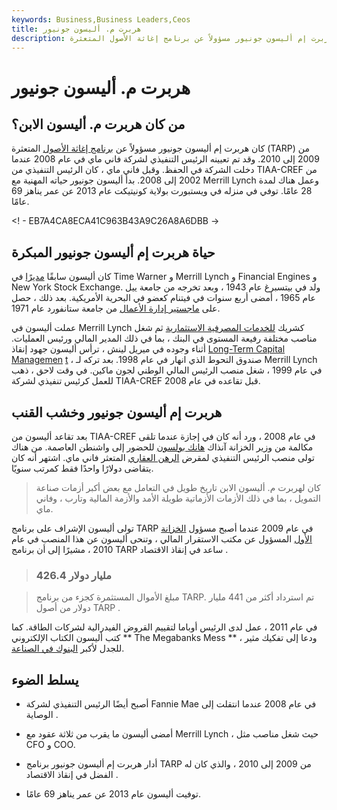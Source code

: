 ```yaml
---
keywords: Business,Business Leaders,Ceos
title: هربرت م. أليسون جونيور
description: كان هربرت إم أليسون جونيور مسؤولاً عن برنامج إغاثة الأصول المتعثرة (TARP) من عام 2009 إلى عام 2010. وقد تم تعيينه الرئيس التنفيذي لشركة فاني ماي في عام 2008 عندما دخلت الشركة في الحفظ.
---
```


# هربرت م. أليسون جونيور
## من كان هربرت م. أليسون الابن؟

كان هربرت إم أليسون جونيور مسؤولاً عن [برنامج إغاثة الأصول](/troubled-asset-relief-program-tarp) المتعثرة (TARP) من 2009 إلى 2010. وقد تم تعيينه الرئيس التنفيذي لشركة فاني ماي في عام 2008 عندما دخلت الشركة في الحفظ. وقبل فاني ماي ، كان الرئيس التنفيذي من TIAA-CREF من 2002 إلى 2008. بدأ أليسون جونيور حياته المهنية مع Merrill Lynch وعمل هناك لمدة 28 عامًا. توفي في منزله في ويستبورت بولاية كونيتيكت عام 2013 عن عمر يناهز 69 عامًا.

<! - EB7A4CA8ECA41C963B43A9C26A8A6DBB ->

## حياة هربرت إم أليسون جونيور المبكرة

كان أليسون سابقًا [مديرًا](/boardofdirectors) في Time Warner و Merrill Lynch و Financial Engines و New York Stock Exchange. ولد في بيتسبرغ عام 1943 ، وبعد تخرجه من جامعة ييل عام 1965 ، أمضى أربع سنوات في فيتنام كعضو في البحرية الأمريكية. بعد ذلك ، حصل على [ماجستير إدارة الأعمال](/mba) من جامعة ستانفورد عام 1971.

عملت أليسون في Merrill Lynch كشريك [للخدمات المصرفية الاستثمارية](/investment-banking) ثم شغل مناصب مختلفة رفيعة المستوى في البنك ، بما في ذلك المدير المالي ورئيس العمليات. أثناء وجوده في ميريل لينش ، ترأس أليسون جهود إنقاذ [Long-Term Capital Managemen](/longtermcapital) [t](/longtermcapital) ، صندوق التحوط الذي انهار في عام 1998. بعد تركه لـ Merrill Lynch في عام 1999 ، شغل منصب الرئيس المالي الوطني لجون ماكين. في وقت لاحق ، ذهب للعمل كرئيس تنفيذي لشركة TIAA-CREF قبل تقاعده في عام 2008.

## هربرت إم أليسون جونيور وخشب القنب

بعد تقاعد أليسون من TIAA-CREF في عام 2008 ، ورد أنه كان في إجازة عندما تلقى مكالمة من وزير الخزانة آنذاك [هانك بولسون](/henry-paulson) للحضور إلى واشنطن العاصمة. من هناك تولى منصب الرئيس التنفيذي لمقرض [الرهن العقاري](/mortgage) المتعثر فاني ماي. اشتهر أنه كان يتقاضى دولارًا واحدًا فقط كمرتب سنويًا.

> كان لهربرت م. أليسون الابن تاريخ طويل في التعامل مع بعض أكبر أزمات صناعة التمويل ، بما في ذلك الأزمات الأزماتية طويلة الأمد والأزمة المالية وتارب ، وفاني ماي.

>

تولى أليسون الإشراف على برنامج TARP في عام 2009 عندما أصبح مسؤول [الخزانة الأول](/ustreasury) المسؤول عن مكتب الاستقرار المالي ، وتنحى أليسون عن هذا المنصب في عام 2010 ، مشيرًا إلى أن برنامج TARP ساعد في إنقاذ الاقتصاد .

> ### 426.4 مليار دولار

> مبلغ الأموال المستثمرة كجزء من برنامج TARP. تم استرداد أكثر من 441 مليار دولار من أصول TARP .

>

في عام 2011 ، عمل لدى الرئيس أوباما لتقييم القروض الفيدرالية لشركات الطاقة. كما كتب أليسون الكتاب الإلكتروني ** The Megabanks Mess ** ، ودعا إلى تفكيك مثير للجدل لأكبر [البنوك في الصناعة](/bank).

## يسلط الضوء

- أصبح أيضًا الرئيس التنفيذي لشركة Fannie Mae في عام 2008 عندما انتقلت إلى الوصاية .

- أمضى أليسون ما يقرب من ثلاثة عقود مع Merrill Lynch ، حيث شغل مناصب مثل CFO و COO.

- أدار هربرت إم أليسون جونيور برنامج TARP من 2009 إلى 2010 ، والذي كان له الفضل في إنقاذ الاقتصاد .

- توفيت أليسون عام 2013 عن عمر يناهز 69 عامًا.

